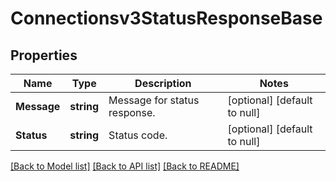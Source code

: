 # Connectionsv3StatusResponseBase

## Properties
Name | Type | Description | Notes
------------ | ------------- | ------------- | -------------
**Message** | **string** | Message for status response. | [optional] [default to null]
**Status** | **string** | Status code. | [optional] [default to null]

[[Back to Model list]](../README.md#documentation-for-models) [[Back to API list]](../README.md#documentation-for-api-endpoints) [[Back to README]](../README.md)

